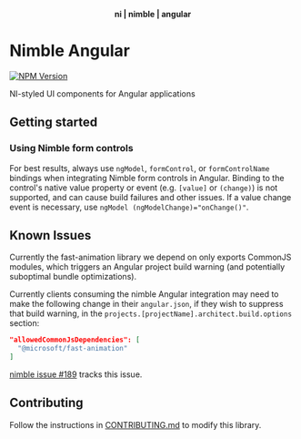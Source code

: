 <div align="center">
    <p><b>ni | nimble | angular</b></p>
</div>

# Nimble Angular

[![NPM Version](https://img.shields.io/npm/v/@ni/nimble-angular.svg)](https://www.npmjs.com/package/@ni/nimble-angular)

NI-styled UI components for Angular applications

## Getting started

### Using Nimble form controls

For best results, always use `ngModel`, `formControl`, or `formControlName` bindings when integrating Nimble form controls in Angular. Binding to the control's native value property or event (e.g. `[value]` or `(change)`) is not supported, and can cause build failures and other issues. If a value change event is necessary, use `ngModel (ngModelChange)="onChange()"`.

## Known Issues

Currently the fast-animation library we depend on only exports CommonJS modules, which triggers an Angular project build warning (and potentially suboptimal bundle optimizations).

Currently clients consuming the nimble Angular integration may need to make the following change in their `angular.json`, if they wish to suppress that build warning, in the `projects.[projectName].architect.build.options` section:
```json
"allowedCommonJsDependencies": [
  "@microsoft/fast-animation"
]
```

[nimble issue #189](https://github.com/ni/nimble/issues/189) tracks this issue.

## Contributing

Follow the instructions in [CONTRIBUTING.md](CONTRIBUTING.md) to modify this library.

<!--
# NimbleAngular

This library was generated with [Angular CLI](https://github.com/angular/angular-cli) version 12.1.0.

## Code scaffolding

Run `ng generate component component-name --project nimble-angular` to generate a new component. You can also use `ng generate directive|pipe|service|class|guard|interface|enum|module --project nimble-angular`.
> Note: Don't forget to add `--project nimble-angular` or else it will be added to the default project in your `angular.json` file. 

## Build

Run `ng build nimble-angular` to build the project. The build artifacts will be stored in the `dist/` directory.

## Publishing

After building your library with `ng build nimble-angular`, go to the dist folder `cd dist/nimble-angular` and run `npm publish`.

## Running unit tests

Run `ng test nimble-angular` to execute the unit tests via [Karma](https://karma-runner.github.io).

## Further help

To get more help on the Angular CLI use `ng help` or go check out the [Angular CLI Overview and Command Reference](https://angular.io/cli) page.
-->